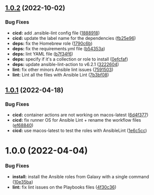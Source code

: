 ## [1.0.2](https://github.com/timoa/cdkit.ansible/compare/v1.0.1...v1.0.2) (2022-10-02)


### Bug Fixes

* **cicd:** add .ansible-lint config file ([1888918](https://github.com/timoa/cdkit.ansible/commit/18889183a6eabee0d0763ff7f7565168c492c75c))
* **cicd:** update the label name for the dependencies ([fb25e96](https://github.com/timoa/cdkit.ansible/commit/fb25e9639c2db8368592e26a2c740506a515ea32))
* **deps:** fix the Homebrew role ([1790c6b](https://github.com/timoa/cdkit.ansible/commit/1790c6beec6e6b85e473a68bf51ce08809219a0e))
* **deps:** fix the requirements.yml file ([b54353a](https://github.com/timoa/cdkit.ansible/commit/b54353a8422ccd53bc34da2ace4db2a3496c46fe))
* **deps:** lint YAML file ([b7f34f6](https://github.com/timoa/cdkit.ansible/commit/b7f34f687444c156f3e3a1605e83929d8426e82a))
* **deps:** specify if it's a collection or role to install ([0efcfaf](https://github.com/timoa/cdkit.ansible/commit/0efcfaf83b3e3d72a056ceacd1206d3a42ea770a))
* **deps:** update ansible-lint-action to v6.2.1 ([3222604](https://github.com/timoa/cdkit.ansible/commit/3222604233cbfdd4cb30743fc03ac68ab7100948))
* **lint:** fix other minors Ansible lint issues ([7591503](https://github.com/timoa/cdkit.ansible/commit/75915032a0c1480a7f74b740b67d1e4b7c2ce9b4))
* **lint:** Lint all the files with Ansible Lint ([7b3bf08](https://github.com/timoa/cdkit.ansible/commit/7b3bf08bc1bbcafa0211c8bbd4cd2c18e30a605b))

## [1.0.1](https://github.com/timoa/cdkit.ansible/compare/v1.0.0...v1.0.1) (2022-04-18)


### Bug Fixes

* **cicd:** container actions are not working on macos-latest ([6d4f377](https://github.com/timoa/cdkit.ansible/commit/6d4f3771ac1fb0b212b1c2795260ebdefd4f995e))
* **cicd:** fix runner OS for Ansible Lint + rename the workflow files ([ef68840](https://github.com/timoa/cdkit.ansible/commit/ef688401f91490dc5d883c9985d628df3a1057f9))
* **cicd:** use macos-latest to test the roles with AnsibleLint ([1e6c5cc](https://github.com/timoa/cdkit.ansible/commit/1e6c5cc06f392e5bddec67be5d8447660054aad0))

# 1.0.0 (2022-04-04)


### Bug Fixes

* **install:** install the Ansible roles from Galaxy with a single command ([10e35ba](https://github.com/timoa/cdkit.ansible/commit/10e35ba1b3c6da1710d6ce87c0105d15704e8459))
* **lint:** fix lint issues on the Playbooks files ([4f30c36](https://github.com/timoa/cdkit.ansible/commit/4f30c36646949d6046ece1c96d45adb037d896a9))
